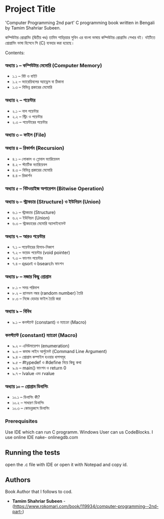 
# Project Title
'Computer Programming 2nd part'
C programming book written in Bengali by Tamim Shahriar Subeen.

কম্পিউটার প্রোগ্রামিং (দ্বিতীয় খণ্ড)
তামিম শাহ‍্‍রিয়ার সুবিন এর বাংলা ভাষায় কম্পিউটার প্রোগ্রামিং শেখার বই। বইটিতে প্রোগ্রামিং ভাষা হিসেবে সি (C) ব্যবহার করা হয়েছে।

Contents:

### অধ্যায় ১ – কম্পিউটার মেমোরি (Computer Memory) 
* ১.১ – বিট ও বাইট
* ১.২ – ভ্যারেয়িবলের অ্যাড্রেস বা ঠিকানা 
* ১.৩ – বিভিন্ন প্রকারের মেমোরি 
### অধ্যায় ২ – পয়েন্টার 
* ২.১ – নাল পয়েন্টার 
* ২.২ – স্ট্রিং ও পয়েন্টার 
* ২.৩ – পয়েন্টারের পয়েন্টার 
### অধ্যায় ৩ – ফাইল (File) 
### অধ্যায় ৪ – রিকার্শন (Recursion) 
* ৪.১ – লোকাল ও গ্লোবাল ভ্যারিয়েবল 
* ৪.২ – স্ট্যাটিক ভ্যারিয়েবল 
* ৪.৩ – বিভিন্ন প্রকারের মেমোরি 
* ৪.৪ – রিকার্শন 
### অধ্যায় ৫ – বিটওয়াইজ অপারেশন (Bitwise Operation) 
### অধ্যায় ৬ – স্ট্রাকচার (Structure) ও ইউনিয়ন (Union) 
* ৬.১ – স্ট্রাকচার (Structure) 
* ৬.২ – ইউনিয়ন (Union) 
* ৬.৩ – স্ট্রাকচারের মেমোরি অ্যালাইনমেন্ট 
### অধ্যায় ৭ – আরও পয়েন্টার 
* ৭.১ – পয়েন্টারের হিসাব-নিকাশ 
* ৭.২ – ভয়েড পয়েন্টার (void pointer) 
* ৭.৩ – ফাংশন পয়েন্টার 
* ৭.৪ – qsort ও bsearch ফাংশন 
### অধ্যায় ৮ – মজার কিছু প্রোগ্রাম 
* ৮.১ – সময় পরিমাপ 
* ৮.২ – র‍্যানডম নম্বর (random number) তৈরি 
* ৮.৩ – নিজে হেডার ফাইল তৈরি করা 
### অধ্যায় ৯ – বিবিধ 
* ৯.১ – কনস্ট্যান্ট (constant) ও ম্যাক্রো (Macro) 
### কনস্ট্যান্ট (constant) ম্যাক্রো (Macro)
* ৯.২ – এনিউমারেশন (enumeration) 
* ৯.৩ – কমান্ড লাইন আর্গুমেন্ট (Command Line Argument) 
* ৯.৪ – প্রোগ্রাম কম্পাইল হওয়ার ধাপসমূহ 
* ৯.৫ – #typedef ও #define নিয়ে কিছু কথা 
* ৯.৬ – main() ফাংশন ও return 0 
* ৯.৭ – lvalue এবং rvalue 
### অধ্যায় ১০ – প্রোগ্রাম ডিবাগিং 
* ১০.১ – ডিবাগিং কী? 
* ১০.২ – সাধারণ ডিবাগিং 
* ১০.৩ – কোডব্লকসে ডিবাগিং 

### Prerequisites

Use IDE which can run C programm.
Windows User can us CodeBlocks.
I use online IDE nake- onlinegdb.com



## Running the tests

open the .c file with IDE or open it with Notepad and copy id.

## Authors
Book Author that I follows to cod.
* **Tamim Shahriar Subeen** - (https://www.rokomari.com/book/119934/computer-programming--2nd-part-)

